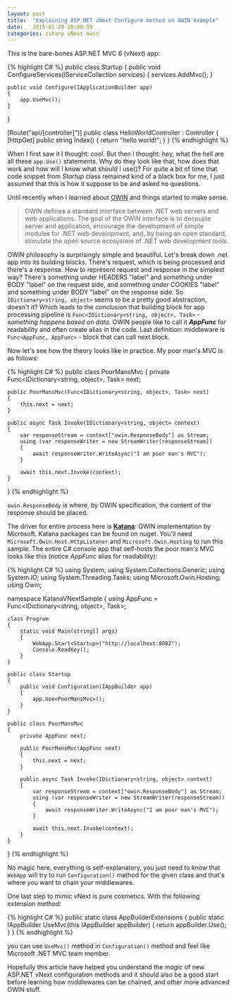 ```yaml
---
layout: post
title:  "Explaining ASP.NET vNext Configure method on OWIN example"
date:   2015-01-20 20:00:59
categories: csharp vNext owin
---
```


This is the bare-bones ASP.NET MVC 6 (vNext) app:

{% highlight C# %}
public class Startup
{
    public void ConfigureServices(IServiceCollection services)
    {
        services.AddMvc();
    }

    public void Configure(IApplicationBuilder app)
    {
        app.UseMvc();
    }
}

[Route("api/[controller]")]
public class HelloWorldController : Controller
{
    [HttpGet]
    public string Index()
    {
        return "hello world!";
    }
}
{% endhighlight %}

When I first saw it I thought: cool. But then I thought: hey, what the hell are all these `app.Use()` statements. Why do they look like that, how does that work and how will I know what should I use()? For quite a bit of time that code snippet from _Startup_ class remained kind of a black box for me, I just assumed that this is how it suppose to be and asked no questions.

Until recently when I learned about [OWIN][owin] and things started to make sense.

<blockquote>
OWIN defines a standard interface between .NET web servers and web applications. The goal of the OWIN interface is to decouple server and application, encourage the development of simple modules for .NET web development, and, by being an open standard, stimulate the open source ecosystem of .NET web development tools.
</blockquote>

OWIN philosophy is surprisingly simple and beautiful. Let's break down .net app into its building blocks. There's request, which is being processed and there's a response. How to represent request and response in the simplest way? There's something under HEADERS "label" and something under BODY "label" on the request side, and something under COOKIES "label" and something under BODY "label" on the response side. So `IDictionary<string, object>` seems to be a pretty good abstraction, doesn't it? Which leads to the conclusion that building block for app processing pipeline is `Func<IDictionary<string, object>, Task>` - _something happens based on data_. OWIN people like to call it ___AppFunc___ for readability and often create alias in the code. Last definition: middleware is `Func<AppFunc, AppFunc>` - block that can call next block.

Now let's see how the theory looks like in practice. My poor man's MVC is as follows:

{% highlight C# %}
public class PoorMansMvc
{
    private Func<IDictionary<string, object>, Task> next;

    public PoorMansMvc(Func<IDictionary<string, object>, Task> next)
    {
        this.next = next;
    }

    public async Task Invoke(IDictionary<string, object> context)
    {
        var responseStream = context["owin.ResponseBody"] as Stream;
        using (var responseWriter = new StreamWriter(responseStream))
        {
            await responseWriter.WriteAsync("I am poor man's MVC");
        }

        await this.next.Invoke(context);
    }
}
{% endhighlight %}

`owin.ResponseBody` is where, by OWIN specification, the content of the response should be placed.

The driver for entire process here is [__Katana__][katana]: OWIN implementation by Microsoft. Katana packages can be found on nuget. You'll need `Microsoft.Owin.Host.HttpListener` and `Microsoft.Owin.Hosting` to run this sample. The entire C# console app that self-hosts the poor man's MVC looks like this (notice _AppFunc_ alias for readability):

{% highlight C# %}
using System;
using System.Collections.Generic;
using System.IO;
using System.Threading.Tasks;
using Microsoft.Owin.Hosting;
using Owin;

namespace KatanaVNextSample
{
    using AppFunc = Func<IDictionary<string, object>, Task>;

    class Program
    {
        static void Main(string[] args)
        {
            WebApp.Start<Startup>("http://localhost:8002");
            Console.ReadKey();
        }
    }

    public class Startup
    {
        public void Configuration(IAppBuilder app)
        {
            app.Use<PoorMansMvc>();
        }
    }

    public class PoorMansMvc
    {
        private AppFunc next;

        public PoorMansMvc(AppFunc next)
        {
            this.next = next;
        }

        public async Task Invoke(IDictionary<string, object> context)
        {
            var responseStream = context["owin.ResponseBody"] as Stream;
            using (var responseWriter = new StreamWriter(responseStream))
            {
                await responseWriter.WriteAsync("I am poor man's MVC");
            }

            await this.next.Invoke(context);
        }
    }
}
{% endhighlight %}

No magic here, everything is self-explanatory, you just need to know that `WebApp` will try to run `Configuration()` method for the given class and that's where you want to chain your middlewares.

One last step to mimic vNext is pure cosmetics. With the following extension method:

{% highlight C# %}
public static class AppBuilderExtensions
{
    public static IAppBuilder UseMvc(this IAppBuilder appBuilder)
    {
        return appBuilder.Use<PoorMansMvc>();
    }
}
{% endhighlight %}

you can use `UseMvc()` method in `Configuration()` method and feel like Microsoft .NET MVC team member.

Hopefully this article have helped you understand the _magic_ of new ASP.NET vNext configuration methods and it should also be a good start before learning how middlewares can be chained, and other more advanced OWIN stuff.

[owin]: http://owin.org/
[katana]: http://www.asp.net/aspnet/overview/owin-and-katana/an-overview-of-project-katana
